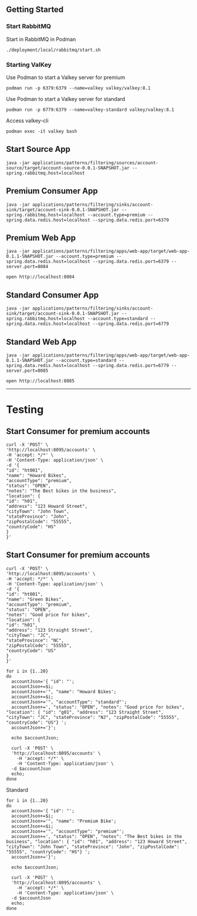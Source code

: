




## Getting Started


### Start RabbitMQ

Start in RabbitMQ in Podman

```shell
./deployment/local/rabbitmq/start.sh
```

### Starting ValKey

Use Podman to start a Valkey server for premium

```shell
podman run -p 6379:6379 --name=valkey valkey/valkey:8.1
```

Use Podman to start a Valkey server for standard

```shell
podman run -p 6779:6379 --name=valkey-standard valkey/valkey:8.1
```

Access valkey-cli

```shell
podman exec -it valkey bash 
```


## Start Source App

```shell
java -jar applications/patterns/filtering/sources/account-source/target/account-source-0.0.1-SNAPSHOT.jar --spring.rabbitmq.host=localhost
```


## Premium Consumer App


```shell
java -jar applications/patterns/filtering/sinks/account-sink/target/account-sink-0.0.1-SNAPSHOT.jar --spring.rabbitmq.host=localhost --account.type=premium --spring.data.redis.host=localhost --spring.data.redis.port=6379
```

## Premium Web App

```shell
java -jar applications/patterns/filtering/apps/web-app/target/web-app-0.1.1-SNAPSHOT.jar --account.type=premium --spring.data.redis.host=localhost --spring.data.redis.port=6379 --server.port=8084
```

```shell
open http://localhost:8084
```

## Standard Consumer App


```shell
java -jar applications/patterns/filtering/sinks/account-sink/target/account-sink-0.0.1-SNAPSHOT.jar --spring.rabbitmq.host=localhost --account.type=standard --spring.data.redis.host=localhost --spring.data.redis.port=6779
```

## Standard Web App

```shell
java -jar applications/patterns/filtering/apps/web-app/target/web-app-0.1.1-SNAPSHOT.jar --account.type=standard --spring.data.redis.host=localhost --spring.data.redis.port=6779 --server.port=8085
```

```shell
open http://localhost:8085
```

---------------------
# Testing


## Start Consumer for premium accounts

```shell
curl -X 'POST' \
'http://localhost:8095/accounts' \
-H 'accept: */*' \
-H 'Content-Type: application/json' \
-d '{
"id": "ht001",
"name": "Howard Bikes",
"accountType": "premium",
"status": "OPEN",
"notes": "The Best bikes in the business",
"location": {
"id": "h01",
"address": "123 Howard Street",
"cityTown": "John Town",
"stateProvince": "John",
"zipPostalCode": "55555",
"countryCode": "HS"
}
}'
```


## Start Consumer for premium accounts

```shell
curl -X 'POST' \
'http://localhost:8095/accounts' \
-H 'accept: */*' \
-H 'Content-Type: application/json' \
-d '{
"id": "ht001",
"name": "Green Bikes",
"accountType": "premium",
"status": "OPEN",
"notes": "Good price for bikes",
"location": {
"id": "h01",
"address": "123 Straight Street",
"cityTown": "JC",
"stateProvince": "NC",
"zipPostalCode": "55555",
"countryCode": "US"
}
}'
```



```shell
for i in {1..20}
do
  accountJson='{ "id": "';
  accountJson+=$i;
  accountJson+='", "name": "Howard Bikes';
  accountJson+=$i;
  accountJson+='", "accountType": "standard"';
  accountJson+=', "status": "OPEN", "notes": "Good price for bikes", "location": { "id": "g01", "address": "123 Straight Street", "cityTown": "JC", "stateProvince": "NJ", "zipPostalCode": "55555", "countryCode": "US"} ';
  accountJson+='}';
  
  echo $accountJson;
  
  curl -X 'POST' \
  'http://localhost:8095/accounts' \
    -H 'accept: */*' \
    -H 'Content-Type: application/json' \
  -d $accountJson
  echo;  
done
```

Standard
```shell
for i in {1..20}
do
  accountJson='{ "id": "';
  accountJson+=$i;
  accountJson+='", "name": "Premium Bike';
  accountJson+=$i;
  accountJson+='", "accountType": "premium"';
  accountJson+=', "status": "OPEN", "notes": "The Best bikes in the business", "location": { "id": "h01", "address": "123 Howard Street", "cityTown": "John Town", "stateProvince": "John", "zipPostalCode": "55555", "countryCode": "HS"} ';
  accountJson+='}';
  
  echo $accountJson;
  
  curl -X 'POST' \
  'http://localhost:8095/accounts' \
    -H 'accept: */*' \
    -H 'Content-Type: application/json' \
  -d $accountJson
  echo;  
done
```
